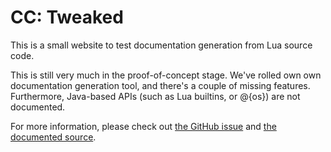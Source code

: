 # CC: Tweaked

This is a small website to test documentation generation from Lua source code.

This is still very much in the proof-of-concept stage. We've rolled own own documentation
generation tool, and there's a couple of missing features. Furthermore, Java-based APIs
(such as Lua builtins, or @{os}) are not documented.

For more information, please check out [the GitHub issue][gh_issue] and [the
documented source][gh_branch].

[gh_issue]: https://github.com/SquidDev-CC/CC-Tweaked/issues/133
[gh_branch]: https://github.com/SquidDev-CC/CC-Tweaked/tree/feature/doc-gen
